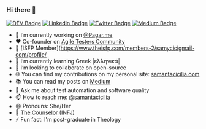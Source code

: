 ### Hi there 👋
[![DEV Badge](https://img.shields.io/badge/-DEV.to-000?style=flat-square&logo=dev.to&logoColor=white&link=https://dev.to/samycici/)](https://dev.to/samycici/)
[![Linkedin Badge](https://img.shields.io/badge/-LinkedIn-blue?style=flat-square&logo=Linkedin&logoColor=white&link=https://www.linkedin.com/in/samantacici/)](https://www.linkedin.com/in/samantacici/)
[![Twitter Badge](https://img.shields.io/badge/-Twitter-1ca0f1?style=flat-square&labelColor=1ca0f1&logo=twitter&logoColor=white&link=https://twitter.com/samantacicilia)](https://twitter.com/samantacicilia)
[![Medium Badge](https://img.shields.io/badge/-@samantacicilia-03a57a?style=flat-square&labelColor=000000&logo=Medium&link=https://medium.com/@samantacicilia)](https://medium.com/@samantacicilia)

- 🔭 I’m currently working on [@Pagar.me](https://github.com/pagarme)
- :heart: Co-founder on [Agile Testers Community](http://agiletesters.com.br/)
- 🦄 [ISFP Member](https://www.theisfp.com/members-2/samycicigmail-com/profile/_
- 🌱 I’m currently learning Greek |ελληνικά|
- 👯 I’m looking to collaborate on open-source
- 🌐 You can find my contributions on my personal site: [samantacicilia.com](http://samantacicilia.com/)
- 📚 You can read my posts on [Medium](https://medium.com/@samantacicilia)
- 💬 Ask me about test automation and software quality
- 📫 How to reach me: [@samantacicilia](https://twitter.com/samantacicilia)
- 😄 Pronouns: She/Her
- 🎈 [The Counselor (INFJ)](https://www.truity.com/personality-type/INFJ)
- ⚡ Fun fact: I'm post-graduate in Theology

